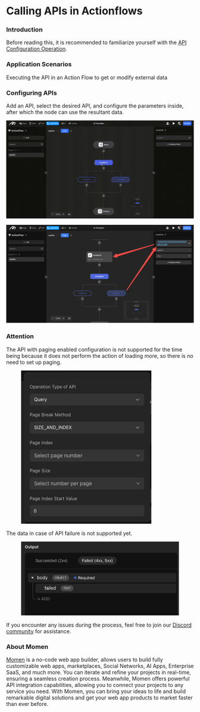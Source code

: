 # Calling APIs in Actionflows

### **Introduction**

Before reading this, it is recommended to familiarize yourself with the [API Configuration Operation](https://docs.momen.app/advanced-competence/api/api-configuration-operation).

### **Application Scenarios**

Executing the API in an Action Flow to get or modify external data

### **Configuring APIs**

Add an API, select the desired API, and configure the parameters inside, after which the node can use the resultant data.

![](../.gitbook/assets/0.gif)

![](<../.gitbook/assets/1 (3).png>)

### **Attention**

The API with paging enabled configuration is not supported for the time being because it does not perform the action of loading more, so there is no need to set up paging.

<figure><img src="../.gitbook/assets/Screenshot 2024-05-27 at 11.29.13.png" alt=""><figcaption></figcaption></figure>

The data in case of API failure is not supported yet.

<figure><img src="../.gitbook/assets/image (1).png" alt=""><figcaption></figcaption></figure>

If you encounter any issues during the process, feel free to join our [Discord community](https://discord.com/invite/UCyhySSXfz) for assistance.​​​

### **About Momen​​​​​**

[Momen](https://momen.app/?channel=blog-about) is a no-code web app builder, allows users to build fully customizable web apps, marketplaces, Social Networks, AI Apps, Enterprise SaaS, and much more. You can iterate and refine your projects in real-time, ensuring a seamless creation process. Meanwhile, Momen offers powerful API integration capabilities, allowing you to connect your projects to any service you need. With Momen, you can bring your ideas to life and build remarkable digital solutions and get your web app products to market faster than ever before.​​
